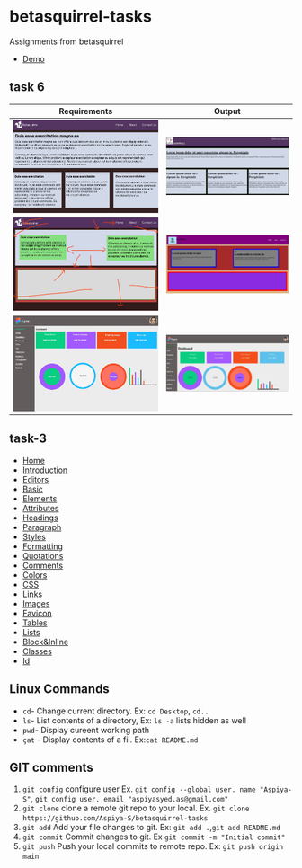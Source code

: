 # betasquirrel-tasks

Assignments from betasquirrel

- [Demo](https://aspiya-s.github.io/betasquirrel-tasks/)

## task 6

| Requirements                       | Output                             |
| ---------------------------------- | ---------------------------------- |
| ![task-1](image/task1-output.jpeg) | ![task-1](image/task1-result.JPG)  |
| ![task-2](image/task2-output.jpeg) | ![task-2](image/task2-result.JPG)  |
| ![task-4](image/task4-output.jpeg) | ![task-3](image/task-4-result.JPG) |

## task-3

- [Home](https://www.w3schools.com/html/default.asp)
- [Introduction](https://www.w3schools.com/html/html_intro.asp)
- [Editors](https://www.w3schools.com/html/html_editors.asp)
- [Basic](https://www.w3schools.com/html/html_basic.asp)
- [Elements](https://www.w3schools.com/html/html_elements.asp)
- [Attributes](https://www.w3schools.com/html/html_attributes.asp)
- [Headings](https://www.w3schools.com/html/html_headings.asp)
- [Paragraph](https://www.w3schools.com/html/html_paragraphs.asp)
- [Styles](https://www.w3schools.com/html/html_styles.asp)
- [Formatting](https://www.w3schools.com/html/html_formatting.asp)
- [Quotations](https://www.w3schools.com/html/html_quotation_elements.asp)
- [Comments](https://www.w3schools.com/html/html_comments.asp)
- [Colors](https://www.w3schools.com/html/html_colors.asp)
- [CSS](https://www.w3schools.com/html/html_css.asp)
- [Links](https://www.w3schools.com/html/html_links.asp)
- [Images](w3schools.com/html/html_images.asp)
- [Favicon](https://www.w3schools.com/html/html_favicon.asp)
- [Tables](https://www.w3schools.com/html/html_tables.asp)
- [Lists](https://www.w3schools.com/html/html_lists.asp)
- [Block&Inline](https://www.w3schools.com/html/html_blocks.asp)
- [Classes](https://www.w3schools.com/html/html_classes.asp)
- [Id](https://www.w3schools.com/html/html_id.asp)

## Linux Commands

- `cd`- Change current directory. Ex: `cd Desktop`, `cd..`
- `ls`- List contents of a directory, Ex: `ls -a` lists hidden as well
- `pwd`- Display cureent working path
- `çat` - Display contents of a fil. Ex:`cat README.md`

## GIT comments

1. `git config` configure user Ex. `git config --global user. name "Aspiya-S"`, `git config user. email "aspiyasyed.as@gmail.com"`
2. `git clone` clone a remote git repo to your local. Ex. `git clone https://github.com/Aspiya-S/betasquirrel-tasks`
3. `git add` Add your file changes to git. Ex: `git add .`,`git add README.md`
4. `git commit` Commit changes to git. Ex `git commit -m "Initial commit"`
5. `git push` Push your local commits to remote repo. Ex: `git push origin main`
